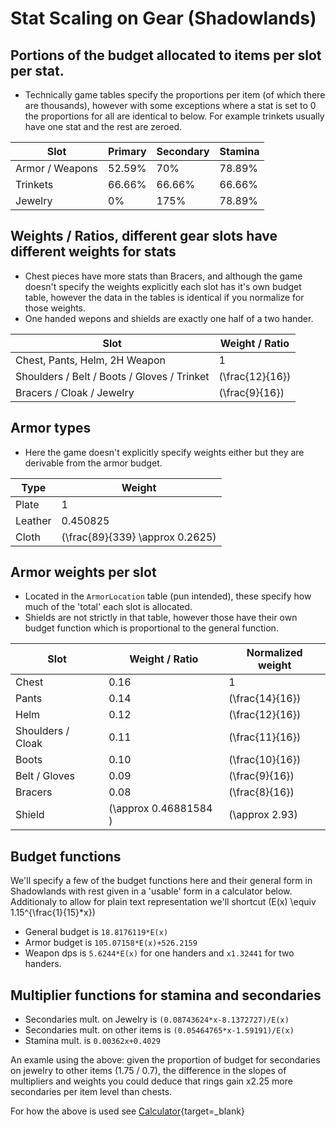 # Stat Scaling on Gear (Shadowlands)

## Portions of the budget allocated to items per slot per stat.

- Technically game tables specify the proportions per item (of which there are thousands), however with some exceptions where a stat is set to 0 the proportions for all are identical to below.
For example trinkets usually have one stat and the rest are zeroed.

| Slot | Primary | Secondary | Stamina |
| --- | --- | --- | --- |
| Armor / Weapons | 52.59% | 70% | 78.89% |
| Trinkets | 66.66% | 66.66% | 66.66% |
| Jewelry | 0% | 175% | 78.89% |

## Weights / Ratios, different gear slots have different weights for stats

- Chest pieces have more stats than Bracers, and although the game doesn't specify the weights explicitly each slot has it's own budget table, however the data in the tables is identical if you normalize for those weights.
- One handed wepons and shields are exactly one half of a two hander.

| Slot | Weight / Ratio |
| --- | --- |
| Chest, Pants, Helm, 2H Weapon | 1 |
| Shoulders / Belt / Boots / Gloves / Trinket | \(\frac{12}{16}\) |
| Bracers / Cloak / Jewelry | \(\frac{9}{16}\) |

## Armor types

- Here the game doesn't explicitly specify weights either but they are derivable from the armor budget.

| Type | Weight |
| --- | --- |
| Plate | 1 |
| Leather | 0.450825 |
| Cloth | \(\frac{89}{339} \approx 0.2625\) |

## Armor weights per slot

- Located in the `ArmorLocation` table (pun intended), these specify how much of the 'total' each slot is allocated.
- Shields are not strictly in that table, however those have their own budget function which is proportional to the general function.

| Slot | Weight / Ratio | Normalized weight |
| --- | --- | --- |
| Chest | 0.16 | 1 |
| Pants | 0.14 | \(\frac{14}{16}\) |
| Helm | 0.12 | \(\frac{12}{16}\) |
| Shoulders / Cloak | 0.11 | \(\frac{11}{16}\) |
| Boots | 0.10 | \(\frac{10}{16}\) |
| Belt / Gloves | 0.09 | \(\frac{9}{16}\) |
| Bracers | 0.08 | \(\frac{8}{16}\) |
| Shield | \(\approx 0.46881584 \) | \(\approx 2.93\) |

## Budget functions

We'll specify a few of the budget functions here and their general form in Shadowlands with rest given in a 'usable' form in a calculator below.
Additionaly to allow for plain text representation we'll shortcut \(E(x) \equiv 1.15^{\frac{1}{15}*x}\)

- General budget is `18.8176119*E(x)`
- Armor budget is `105.07158*E(x)+526.2159`
- Weapon dps is `5.6244*E(x)` for one handers and `x1.32441` for two handers.

## Multiplier functions for stamina and secondaries

- Secondaries mult. on Jewelry is `(0.08743624*x-8.1372727)/E(x)`
- Secondaries mult. on other items is `(0.05464765*x-1.59191)/E(x)`
- Stamina mult. is `0.00362x+0.4029`

An examle using the above: given the proportion of budget for secondaries on jewelry to other items (1.75 / 0.7), the difference in the slopes of multipliers and weights you could deduce that rings gain x2.25 more secondaries per item level than chests.

For how the above is used see [Calculator](https://www.desmos.com/calculator/vmepvsshcb){target=_blank}